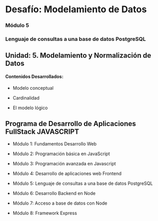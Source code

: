 # Desafío: Modelamiento de Datos

### Módulo 5
### Lenguaje de consultas a una base de datos PostgreSQL

## Unidad: 5. Modelamiento y Normalización de Datos

#### Contenidos Desarrollados:

- Modelo conceptual

- Cardinalidad

- El modelo lógico


## Programa de Desarrollo de Aplicaciones FullStack JAVASCRIPT

- Módulo 1: Fundamentos Desarrollo Web

- Módulo 2: Programación básica en JavaScript

- Módulo 3: Programación avanzada en Javascript

- Módulo 4: Desarrollo de aplicaciones web Frontend

- Módulo 5: Lenguaje de consultas a una base de datos PostgreSQL

- Módulo 6: Desarrollo Backend en Node

- Módulo 7: Acceso a base de datos con Node

- Módulo 8: Framework Express